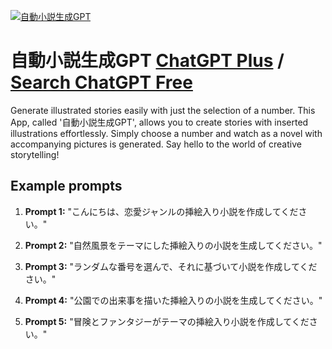 
[![自動小説生成GPT](https://files.oaiusercontent.com/file-pmY37n1ABVy3eH2eBfPIn6pT?se=2123-10-17T18%3A15%3A56Z&sp=r&sv=2021-08-06&sr=b&rscc=max-age%3D31536000%2C%20immutable&rscd=attachment%3B%20filename%3D3157c042-6dcb-4fd8-8db9-a71e9293a045.png&sig=TeMQBQ/e7ZPH8hHXrkqyAgGe28pKEsR%2B8IATkEOuWwA%3D)](https://chat.openai.com/g/g-KZx0da9yo-zi-dong-xiao-shuo-sheng-cheng-gpt)

# 自動小説生成GPT [ChatGPT Plus](https://chat.openai.com/g/g-KZx0da9yo-zi-dong-xiao-shuo-sheng-cheng-gpt) / [Search ChatGPT Free](https://gptcall.net/index.html#/?search=%E8%87%AA%E5%8B%95%E5%B0%8F%E8%AA%AC%E7%94%9F%E6%88%90GPT)

Generate illustrated stories easily with just the selection of a number. This App, called '自動小説生成GPT', allows you to create stories with inserted illustrations effortlessly. Simply choose a number and watch as a novel with accompanying pictures is generated. Say hello to the world of creative storytelling!

## Example prompts

1. **Prompt 1:** "こんにちは、恋愛ジャンルの挿絵入り小説を作成してください。"

2. **Prompt 2:** "自然風景をテーマにした挿絵入りの小説を生成してください。"

3. **Prompt 3:** "ランダムな番号を選んで、それに基づいて小説を作成してください。"

4. **Prompt 4:** "公園での出来事を描いた挿絵入りの小説を生成してください。"

5. **Prompt 5:** "冒険とファンタジーがテーマの挿絵入り小説を作成してください。"





